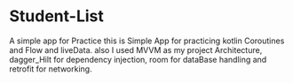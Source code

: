 # Student-List
A simple app for Practice
this is Simple App for practicing kotlin Coroutines and Flow and liveData.
also I used MVVM as my project Architecture, dagger_Hilt for dependency injection,
room for dataBase handling and retrofit for networking.
